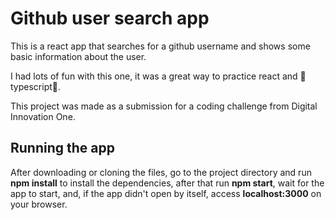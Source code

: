# Github user search app

This is a react app that searches for a github username and shows some basic information about the user.

I had lots of fun with this one, it was a great way to practice react and 💙typescript💙.

This project was made as a submission for a coding challenge from Digital Innovation One.

## Running the app

After downloading or cloning the files, go to the project directory and run **npm install** to install the dependencies, after that run **npm start**, wait for the app to start, and, if the app didn't open by itself, access **localhost:3000** on your browser.
